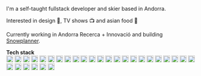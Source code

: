 I'm a self-taught fullstack developer and skier based in Andorra.  

Interested in design :art:, TV shows :tv: and asian food :ramen:

Currently working in Andorra Recerca + Innovació and building [Snowplanner](https://www.snowplanner.tech).

**Tech stack**  
<img src="https://emojis.slackmojis.com/emojis/images/1643514058/151/javascript.png" title="Javascript" height="18"> <!--
--><img src="https://emojis.slackmojis.com/emojis/images/1643514173/1383/typescript.png" title="Typescript" height="18">
<img src="https://emojis.slackmojis.com/emojis/images/1643514187/1537/vue.png" title="Vue.js" height="18">
<img src="https://emojis.slackmojis.com/emojis/images/1643514110/703/sass.png" title="Sass (SCSS)" height="18">
<img src="https://emojis.slackmojis.com/emojis/images/1643514460/4425/nodejs.png" title="Node.js" height="18">
<img src="https://emojis.slackmojis.com/emojis/images/1643514187/1539/express.png" title="Express.js" height="18">
<img src="https://emojis.slackmojis.com/emojis/images/1643514480/4637/processing.png" title="Processing" height="18">
<img src="https://emojis.slackmojis.com/emojis/images/1634316329/49866/vite.png" title="Vite" height="18">
<img src="https://emojis.slackmojis.com/emojis/images/1643514447/4295/jest.png" title="Jest" height="18">
<img src="https://emojis.slackmojis.com/emojis/images/1643514155/1163/redis.gif" title="Redis" height="18">
<img src="https://emojis.slackmojis.com/emojis/images/1643514462/4439/mysql.png" title="MySQL" height="18">
<img src="https://emojis.slackmojis.com/emojis/images/1643514064/198/postgresql.png" title="PostgreSQL" height="18">
<img src="https://emojis.slackmojis.com/emojis/images/1643514495/4793/sqlite.png" title="SQLite" height="18">
<img src="https://emojis.slackmojis.com/emojis/images/1643514905/9226/mongo_db.png" title="MongoDB" height="18">
<img src="https://emojis.slackmojis.com/emojis/images/1643514729/7347/docker.png" title="Docker" height="18">
<img src="https://emojis.slackmojis.com/emojis/images/1646908966/55908/raspberry-pi.png" title="Raspberry Pi" height="18">
<img src="https://emojis.slackmojis.com/emojis/images/1643514158/1194/arduino.png" title="Arduino" height="18">
<img src="https://emojis.slackmojis.com/emojis/images/1653455112/59358/gcp.png" title="Google Cloud Platform" height="18">
<img src="https://emojis.slackmojis.com/emojis/images/1643514069/257/github.png" title="Github" height="18">
<img src="https://emojis.slackmojis.com/emojis/images/1643514845/8575/airtable.png" title="Airtable" height="18">
<img src="https://emojis.slackmojis.com/emojis/images/1643514312/2833/netlify.png" title="Netlify" height="18">
<img src="https://emojis.slackmojis.com/emojis/images/1643514156/1172/sentry.png" title="Sentry" height="18">
<img src="https://emojis.slackmojis.com/emojis/images/1648478684/56781/notion.png" title="Notion" height="18">
<img src="https://emojis.slackmojis.com/emojis/images/1643514059/160/trello.png" title="Trello" height="18">
<img src="https://emojis.slackmojis.com/emojis/images/1643514881/8944/vscode.png" title="VSCode" height="18">
<img src="https://emojis.slackmojis.com/emojis/images/1643514063/190/photoshop.png" title="Photoshop" height="18">
<img src="https://emojis.slackmojis.com/emojis/images/1643514526/5206/slack.png" title="Slack" height="18">
<img src="https://emojis.slackmojis.com/emojis/images/1645487612/53766/qgis.png" title="QGIS" height="18">
<img src="https://emojis.slackmojis.com/emojis/images/1643514486/4705/postman.png" title="Postman" height="18">
